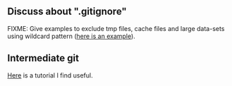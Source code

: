 ## Discuss about ".gitignore"

FIXME: Give examples to exclude tmp files, cache files and large data-sets using wildcard pattern ([here is an example](https://github.com/stephenslab/gtexresults/blob/master/.gitignore)).

## Intermediate git
[Here](https://github.com/ramanshah/intermediate_git) is a tutorial I find useful.